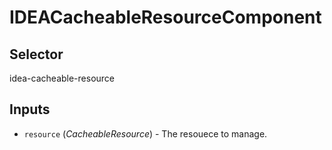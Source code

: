 # IDEACacheableResourceComponent

## Selector

idea-cacheable-resource

## Inputs

- `resource` (*CacheableResource*) - The resouece to manage.

